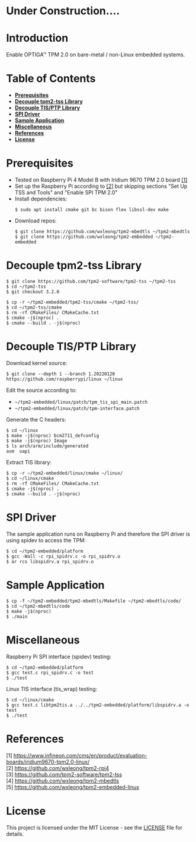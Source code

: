 # Under Construction....

# Introduction

Enable OPTIGA™ TPM 2.0 on bare-metal / non-Linux embedded systems.

# Table of Contents

- **[Prerequisites](#prerequisites)**
- **[Decouple tpm2-tss Library](#decouple-tpm2-tss-library)**
- **[Decouple TIS/PTP Library](#decouple-tisptp-library)**
- **[SPI Driver](#spi-driver)**
- **[Sample Application](#sample-application)**
- **[Miscellaneous](#miscellaneous)**
- **[References](#references)**
- **[License](#license)**

# Prerequisites

- Tested on Raspberry Pi 4 Model B with Iridium 9670 TPM 2.0 board [[1]](#1) 
- Set up the Raspberry Pi according to [[2]](#2) but skipping sections "Set Up TSS and Tools" and "Enable SPI TPM 2.0"
- Install dependencies:
    ```
    $ sudo apt install cmake git bc bison flex libssl-dev make
    ```
    <!-- $ sudo apt install cmake crossbuild-essential-armhf -->
- Download repos:
    ```
    $ git clone https://github.com/wxleong/tpm2-mbedtls ~/tpm2-mbedtls
    $ git clone https://github.com/wxleong/tpm2-embedded ~/tpm2-embedded
    ```

# Decouple tpm2-tss Library

```
$ git clone https://github.com/tpm2-software/tpm2-tss ~/tpm2-tss
$ cd ~/tpm2-tss
$ git checkout 3.2.0

$ cp -r ~/tpm2-embedded/tpm2-tss/cmake ~/tpm2-tss/
$ cd ~/tpm2-tss/cmake
$ rm -rf CMakeFiles/ CMakeCache.txt
$ cmake -j$(nproc) .
$ cmake --build . -j$(nproc)
```

# Decouple TIS/PTP Library

Download kernel source:
```
$ git clone --depth 1 --branch 1.20220120 https://github.com/raspberrypi/linux ~/linux
```

Edit the source according to:
- `~/tpm2-embedded/linux/patch/tpm_tis_spi_main.patch`
- `~/tpm2-embedded/linux/patch/tpm-interface.patch`

Generate the C headers:
```
$ cd ~/linux
$ make -j$(nproc) bcm2711_defconfig
$ make -j$(nproc) Image
$ ls arch/arm/include/generated
asm  uapi
```
<!--
No need to complete the "Image" build, headers are generated at the very beginning, CTRL+C to interrupt the build.
But to be safe, just complete the build...:')
-->
<!--
Cross-compile:
$ make -j$(nproc) ARCH=arm CROSS_COMPILE=arm-linux-gnueabihf- bcm2711_defconfig
$ make -j$(nproc) ARCH=arm CROSS_COMPILE=arm-linux-gnueabihf- Image
-->
<!--
Not all profiles will work, tested the following and NOT working:
 - multi_v7_defconfig: Beaglebone Black Wireless (32-bit ARM)
 - bcm2835_defconfig: Raspberry Pi (32-bit ARM)
 - tinyconfig: 32-bit ARM
-->

Extract TIS library:
```
$ cp -r ~/tpm2-embedded/linux/cmake ~/linux/
$ cd ~/linux/cmake
$ rm -rf CMakeFiles/ CMakeCache.txt
$ cmake -j$(nproc) .
$ cmake --build . -j$(nproc)
```
<!-- Linux kernel .cofig file will be converted to ~/linux/include/generated/autoconf.h -->
<!-- autoconf.h is included in ~/linux/kconfig.h -->

# SPI Driver

The sample application runs on Raspberry Pi and therefore the SPI driver is using spidev to access the TPM:
```
$ cd ~/tpm2-embedded/platform
$ gcc -Wall -c rpi_spidrv.c -o rpi_spidrv.o
$ ar rcs libspidrv.a rpi_spidrv.o 
```

# Sample Application

```
$ cp -f ~/tpm2-embedded/tpm2-mbedtls/Makefile ~/tpm2-mbedtls/code/
$ cd ~/tpm2-mbedtls/code
$ make -j$(nproc)
$ ./main
```

# Miscellaneous

Raspberry Pi SPI interface (spidev) testing:
```
$ cd ~/tpm2-embedded/platform
$ gcc test.c rpi_spidrv.c -o test
$ ./test
```

Linux TIS interface (tis_wrap) testing:
```
$ cd ~/linux/cmake
$ gcc test.c libtpm2tis.a ../../tpm2-embedded/platform/libspidrv.a -o test
$ ./test
```

# References

<a id="1">[1] https://www.infineon.com/cms/en/product/evaluation-boards/iridium9670-tpm2.0-linux/</a><br>
<a id="2">[2] https://github.com/wxleong/tpm2-rpi4</a><br>
<a id="3">[3] https://github.com/tpm2-software/tpm2-tss</a><br>
<a id="4">[4] https://github.com/wxleong/tpm2-mbedtls</a><br>
<a id="5">[5] https://github.com/wxleong/tpm2-embedded-linux</a><br>

# License

This project is licensed under the MIT License - see the [LICENSE](LICENSE) file for details.
